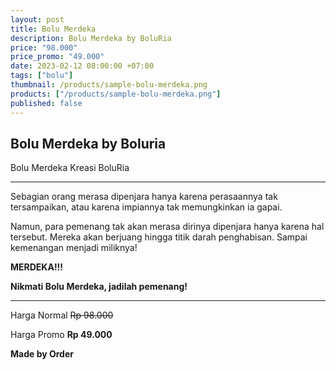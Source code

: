 ```yaml
---
layout: post
title: Bolu Merdeka
description: Bolu Merdeka by BoluRia
price: "98.000"
price_promo: "49.000"
date: 2023-02-12 08:00:00 +07:00
tags: ["bolu"]
thumbnail: /products/sample-bolu-merdeka.png
products: ["/products/sample-bolu-merdeka.png"]
published: false
---
```


## Bolu Merdeka by Boluria ##

Bolu Merdeka Kreasi BoluRia

---

Sebagian orang merasa dipenjara hanya karena perasaannya tak tersampaikan, atau karena impiannya tak memungkinkan ia gapai.

Namun, para pemenang tak akan merasa dirinya dipenjara hanya karena hal tersebut. Mereka akan berjuang hingga titik darah penghabisan. Sampai kemenangan menjadi miliknya!

**MERDEKA!!!**

**Nikmati Bolu Merdeka, jadilah pemenang!**

---

Harga Normal ~~Rp 98.000~~

Harga Promo **Rp 49.000**

**Made by Order**
